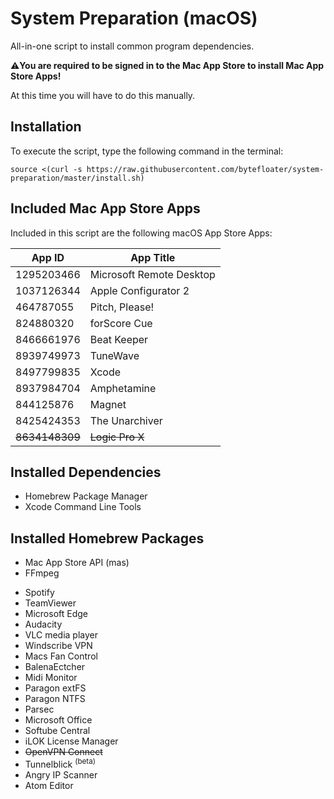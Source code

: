 # System Preparation (macOS)

All-in-one script to install common program dependencies.



:warning:**You are required to be signed in to the Mac App Store to install Mac App Store Apps!** 

At this time you will have to do this manually.


## Installation

To execute the script, type the following command in the terminal: 
```
source <(curl -s https://raw.githubusercontent.com/bytefloater/system-preparation/master/install.sh)
```

## Included Mac App Store Apps

Included in this script are the following macOS App Store Apps:

| App ID                         | App Title                    |
| ------------------------------ | ---------------------------- |
| 1295203466                     | Microsoft Remote Desktop     |
| 1037126344                     | Apple Configurator 2         |
| 464787055                      | Pitch, Please!               |
| 824880320                      | forScore Cue                 |
| 8466661976                     | Beat Keeper                  |
| 8939749973                     | TuneWave                     |
| 8497799835                     | Xcode                        |
| 8937984704                     | Amphetamine                  |
| 844125876                      | Magnet                       |
| 8425424353                     | The Unarchiver               |
| <strike>8634148309</strike>    | <strike>Logic Pro X</strike> |

## Installed Dependencies

- Homebrew Package Manager
- Xcode Command Line Tools

## Installed Homebrew Packages

- Mac App Store API (mas)
- FFmpeg
 
[//]: #

- Spotify
- TeamViewer
- Microsoft Edge
- Audacity
- VLC media player
- Windscribe VPN
- Macs Fan Control
- BalenaEctcher
- Midi Monitor
- Paragon extFS
- Paragon NTFS
- Parsec
- Microsoft Office
- Softube Central
- iLOK License Manager
- <strike>OpenVPN Connect</strike>
- Tunnelblick <sup>(beta)</sup>
- Angry IP Scanner
- Atom Editor
